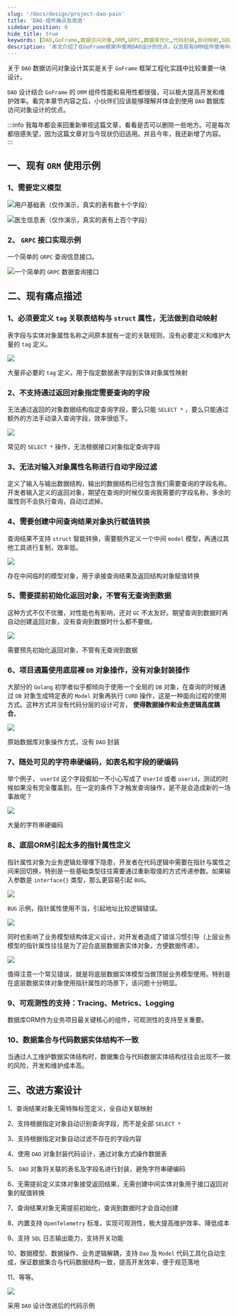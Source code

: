 ```yaml
---
slug: '/docs/design/project-dao-pain'
title: 'DAO-组件痛点及改进'
sidebar_position: 0
hide_title: true
keywords: [DAO,GoFrame,数据访问对象,ORM,GRPC,数据库优化,代码封装,自动映射,SQL日志,代码生成]
description: '本文介绍了在GoFrame框架中使用DAO设计的优点，以及现有ORM组件使用中的痛点和解决方案。通过DAO设计，极大地提高了开发和维护效率，降低了代码的耦合度，还增加了可观测性支持。文章详细描述了如何克服使用ORM时的常见问题，如字段映射、硬编码和数据结构不一致等。此外，改进方案设计还包括对DAO对象的封装和SQL日志功能的支持。'
---
```


关于 `DAO` 数据访问对象设计其实是关于 `GoFrame` 框架工程化实践中比较重要一块设计。

`DAO` 设计结合 `GoFrame` 的 `ORM` 组件性能和易用性都很强，可以极大提高开发和维护效率。看完本章节内容之后，小伙伴们应该能够理解并体会到使用 `DAO` 数据库访问对象设计的优点。

:::info
我每年都会来回重新审视这篇文章，看看是否可以删除一些地方。可是每次都倍感失望，因为这篇文章对当今现状仍旧适用。并且今年，我还新增了内容。
:::

## 一、现有 `ORM` 使用示例

### 1、需要定义模型

![](/markdown/77daf5d299eabade856d950ab3161f94.png)用户基础表（仅作演示，真实的表有数十个字段）

![](/markdown/f4e8c70ee25ec329f2b64bb3a53ff503.png)医生信息表（仅作演示，真实的表有上百个字段）

### 2、 `GRPC` 接口实现示例

一个简单的 `GRPC` 查询信息接口。

![](/markdown/b45b3af0a0bdc9ad30f739e31d0039ae.png)一个简单的 `GRPC` 数据查询接口

## 二、现有痛点描述

### 1、必须要定义 `tag` 关联表结构与 `struct` 属性，无法做到自动映射

表字段与实体对象属性名称之间原本就有一定的关联规则，没有必要定义和维护大量的 `tag` 定义。

![](/markdown/f1bb2d203d4fe4f2c44bbc7e14b7832a.png)

大量非必要的 `tag` 定义，用于指定数据表字段到实体对象属性映射

### 2、不支持通过返回对象指定需要查询的字段

无法通过返回的对象数据结构指定查询字段，要么只能 `SELECT *` ，要么只能通过额外的方法手动录入查询字段，效率很低下。

![](/markdown/70e01c869632543b846b04a1696e9737.png)

常见的 `SELECT *` 操作，无法根据接口对象指定查询字段

### 3、无法对输入对象属性名称进行自动字段过滤

定义了输入与输出数据结构，输出的数据结构已经包含我们需要查询的字段名称。开发者输入定义的返回对象，期望在查询的时候仅查询我需要的字段名称，多余的属性则不会执行查询，自动过滤掉。

### 4、需要创建中间查询结果对象执行赋值转换

查询结果不支持 `struct` 智能转换，需要额外定义一个中间 `model` 模型，再通过其他工具进行复制，效率低。

![](/markdown/05bf7722da09a27e7ca82bf6e0f89271.png)

存在中间临时的模型对象，用于承接查询结果及返回结构对象赋值转换

### 5、需要提前初始化返回对象，不管有无查询到数据

这种方式不仅不优雅，对性能也有影响，还对 `GC` 不太友好。期望查询到数据时再自动创建返回对象，没有查询到数据时什么都不要做。

![](/markdown/239f4b75b4b77e85bca523371a7dd1b4.png)

需要预先初始化返回对象，不管有无查询到数据

### 6、项目通篇使用底层裸 `DB` 对象操作，没有对象封装操作

大部分的 `Golang` 初学者似乎都倾向于使用一个全局的 `DB` 对象，在查询的时候通过 `DB` 对象生成特定表的 `Model` 对象再执行 `CURD` 操作，这是一种面向过程的使用方式。这种方式并没有代码分层的设计可言， **使得数据操作和业务逻辑高度耦合**。

![](/markdown/d73fdaa5b76b831db0a2c1069742c218.png)

原始数据库对象操作方式，没有 `DAO` 封装

### 7、随处可见的字符串硬编码，如表名和字段的硬编码

举个例子， `userId` 这个字段假如一不小心写成了 `UserId` 或者 `userid`，测试的时候如果没有完全覆盖到，在一定的条件下才触发查询操作，是不是会造成新的一场事故呢？

![](/markdown/46d8aae38995327c6ce26832d21f628b.png)

大量的字符串硬编码

### 8、底层ORM引起太多的指针属性定义

指针属性对象为业务逻辑处理埋下隐患，开发者在代码逻辑中需要在指针与属性之间来回切换，特别是一些基础类型往往需要通过重新取值的方式传递参数。如果输入参数是 `interface{}` 类型，那么更容易引起 `BUG`。

![](/markdown/620c8a9a4a47de0243748d588aa0bb51.png)

`BUG` 示例，指针属性使用不当，引起地址比较逻辑错误。

![](/markdown/daa08ad1e9102f4ac964a8176a80e061.png)

同时也影响了业务模型结构体定义设计，对开发者造成了错误习惯引导（上层业务模型的指针属性往往是为了迎合底层数据表实体对象，方便数据传递）。

![](/markdown/bba716ea66e03727826ae6401ce01b2d.png)

值得注意一个常见错误，就是将底层数据实体模型当做顶层业务模型使用。特别是在底层数据实体对象使用指针属性的场景下，该问题十分明显。

### 9、可观测性的支持：Tracing、Metrics、Logging

数据库ORM作为业务项目最关键核心的组件，可观测性的支持至关重要。

### 10、数据集合与代码数据实体结构不一致

当通过人工维护数据实体结构时，数据集合与代码数据实体结构往往会出现不一致的风险，开发和维护成本高。

## 三、改进方案设计

1、查询结果对象无需特殊标签定义，全自动关联映射

2、支持根据指定对象自动识别查询字段，而不是全部 `SELECT *`

3、支持根据指定对象自动过滤不存在的字段内容

4、使用 `DAO` 对象封装代码设计，通过对象方式操作数据表

5、 `DAO` 对象将关联的表名及字段名进行封装，避免字符串硬编码

6、无需提前定义实体对象接受返回结果，无需创建中间实体对象用于接口返回对象的赋值转换

7、查询结果对象无需提前初始化，查询到数据时才会自动创建

8、内置支持 `OpenTelemetry` 标准，实现可观测性，极大提高维护效率、降低成本

9、支持 `SQL` 日志输出能力，支持开关功能

10、数据模型、数据操作、业务逻辑解耦，支持 `Dao` 及 `Model` 代码工具化自动生成，保证数据集合与代码数据结构一致，提高开发效率，便于规范落地

11、等等。

![](/markdown/90537635dc3b5623060fa9edfc49948a.png)

采用 `DAO` 设计改进后的代码示例
